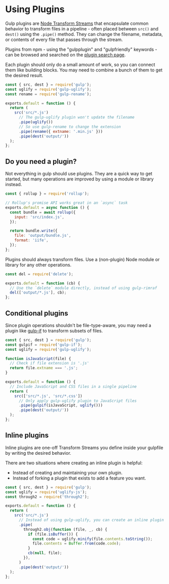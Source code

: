 # Using Plugins

Gulp plugins are [Node Transform Streams][through2-docs] that encapsulate common behavior to transform files in a pipeline - often placed between `src()` and `dest()` using the `.pipe()` method. They can change the filename, metadata, or contents of every file that passes through the stream.

Plugins from npm - using the "gulpplugin" and "gulpfriendly" keywords - can be browsed and searched on the [plugin search page][gulp-plugin-site].

Each plugin should only do a small amount of work, so you can connect them like building blocks. You may need to combine a bunch of them to get the desired result.

```js
const { src, dest } = require('gulp');
const uglify = require('gulp-uglify');
const rename = require('gulp-rename');

exports.default = function () {
  return (
    src('src/*.js')
      // The gulp-uglify plugin won't update the filename
      .pipe(uglify())
      // So use gulp-rename to change the extension
      .pipe(rename({ extname: '.min.js' }))
      .pipe(dest('output/'))
  );
};
```

## Do you need a plugin?

Not everything in gulp should use plugins. They are a quick way to get started, but many operations are improved by using a module or library instead.

```js
const { rollup } = require('rollup');

// Rollup's promise API works great in an `async` task
exports.default = async function () {
  const bundle = await rollup({
    input: 'src/index.js',
  });

  return bundle.write({
    file: 'output/bundle.js',
    format: 'iife',
  });
};
```

Plugins should always transform files. Use a (non-plugin) Node module or library for any other operations.

```js
const del = require('delete');

exports.default = function (cb) {
  // Use the `delete` module directly, instead of using gulp-rimraf
  del(['output/*.js'], cb);
};
```

## Conditional plugins

Since plugin operations shouldn't be file-type-aware, you may need a plugin like [gulp-if][gulp-if-package] to transform subsets of files.

```js
const { src, dest } = require('gulp');
const gulpif = require('gulp-if');
const uglify = require('gulp-uglify');

function isJavaScript(file) {
  // Check if file extension is '.js'
  return file.extname === '.js';
}

exports.default = function () {
  // Include JavaScript and CSS files in a single pipeline
  return (
    src(['src/*.js', 'src/*.css'])
      // Only apply gulp-uglify plugin to JavaScript files
      .pipe(gulpif(isJavaScript, uglify()))
      .pipe(dest('output/'))
  );
};
```

## Inline plugins

Inline plugins are one-off Transform Streams you define inside your gulpfile by writing the desired behavior.

There are two situations where creating an inline plugin is helpful:

- Instead of creating and maintaining your own plugin.
- Instead of forking a plugin that exists to add a feature you want.

```js
const { src, dest } = require('gulp');
const uglify = require('uglify-js');
const through2 = require('through2');

exports.default = function () {
  return (
    src('src/*.js')
      // Instead of using gulp-uglify, you can create an inline plugin
      .pipe(
        through2.obj(function (file, _, cb) {
          if (file.isBuffer()) {
            const code = uglify.minify(file.contents.toString());
            file.contents = Buffer.from(code.code);
          }
          cb(null, file);
        }),
      )
      .pipe(dest('output/'))
  );
};
```

[gulp-plugin-site]: https://gulpjs.com/plugins/
[through2-docs]: https://github.com/rvagg/through2
[gulp-if-package]: https://www.npmjs.com/package/gulp-if
